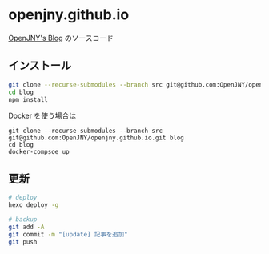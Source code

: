 # openjny.github.io

[OpenJNY's Blog](https://openjny.github.io/) のソースコード

## インストール

```bash
git clone --recurse-submodules --branch src git@github.com:OpenJNY/openjny.github.io.git blog
cd blog
npm install
```

Docker を使う場合は

```
git clone --recurse-submodules --branch src git@github.com:OpenJNY/openjny.github.io.git blog
cd blog
docker-compsoe up
```

## 更新

```bash
# deploy
hexo deploy -g

# backup
git add -A
git commit -m "[update] 記事を追加"
git push
```
